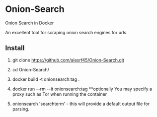 # Onion-Search
Onion Search in Docker

An excellent tool for scraping onion search engines for urls. 

## Install

1. git clone https://github.com/alexrf45/Onion-Search.git

2. cd Onion-Search/

3. docker build -t onionsearch:tag .

4. docker run --rm --it onionsearch:tag 
	**optionally You may specify a proxy such as Tor when running the container

5. onionsearch 'searchterm' - this will provide a default output file for parsing. 

